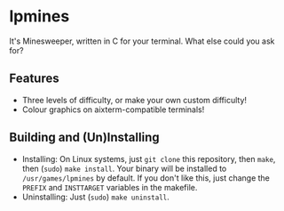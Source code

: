 # lpmines

It's Minesweeper, written in C for your terminal. What else could you
ask for?

## Features
 * Three levels of difficulty, or make your own custom difficulty!
 * Colour graphics on aixterm-compatible terminals!

## Building and (Un)Installing
 * Installing: On Linux systems, just `git clone` this repository, then
    `make`, then (`sudo`) `make install`. Your binary will be installed to 
    `/usr/games/lpmines` by default. If you don't like this, just change
    the `PREFIX` and `INSTTARGET` variables in the makefile.
 * Uninstalling: Just (`sudo`) `make uninstall`.
